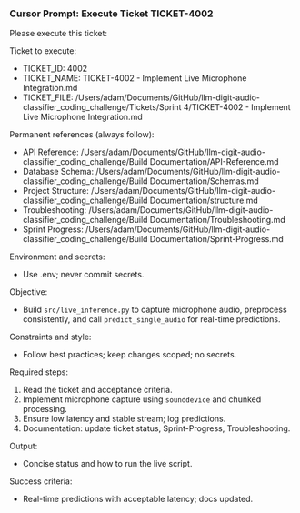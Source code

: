 ### Cursor Prompt: Execute Ticket TICKET-4002

Please execute this ticket:

Ticket to execute:
- TICKET_ID: 4002
- TICKET_NAME: TICKET-4002 - Implement Live Microphone Integration.md
- TICKET_FILE: /Users/adam/Documents/GitHub/llm-digit-audio-classifier_coding_challenge/Tickets/Sprint 4/TICKET-4002 - Implement Live Microphone Integration.md

Permanent references (always follow):
- API Reference: /Users/adam/Documents/GitHub/llm-digit-audio-classifier_coding_challenge/Build Documentation/API-Reference.md
- Database Schema: /Users/adam/Documents/GitHub/llm-digit-audio-classifier_coding_challenge/Build Documentation/Schemas.md
- Project Structure: /Users/adam/Documents/GitHub/llm-digit-audio-classifier_coding_challenge/Build Documentation/structure.md
- Troubleshooting: /Users/adam/Documents/GitHub/llm-digit-audio-classifier_coding_challenge/Build Documentation/Troubleshooting.md
- Sprint Progress: /Users/adam/Documents/GitHub/llm-digit-audio-classifier_coding_challenge/Build Documentation/Sprint-Progress.md

Environment and secrets:
- Use .env; never commit secrets.

Objective:
- Build `src/live_inference.py` to capture microphone audio, preprocess consistently, and call `predict_single_audio` for real-time predictions.

Constraints and style:
- Follow best practices; keep changes scoped; no secrets.

Required steps:
1) Read the ticket and acceptance criteria.
2) Implement microphone capture using `sounddevice` and chunked processing.
3) Ensure low latency and stable stream; log predictions.
4) Documentation: update ticket status, Sprint-Progress, Troubleshooting.

Output:
- Concise status and how to run the live script.

Success criteria:
- Real-time predictions with acceptable latency; docs updated. 